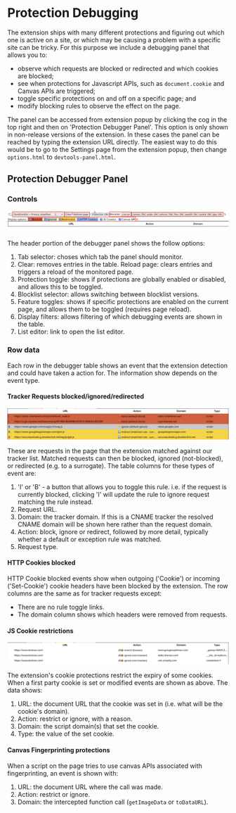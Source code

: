 # Protection Debugging

The extension ships with many different protections and figuring out which one is active on a site, or which may be causing a problem with a specific site can be tricky. For this purpose we include a debugging panel that allows you to:
 * observe which requests are blocked or redirected and which cookies are blocked;
 * see when protections for Javascript APIs, such as `document.cookie` and Canvas APIs are triggered;
 * toggle specific protections on and off on a specific page; and
 * modify blocking rules to observe the effect on the page.

The panel can be accessed from extension popup by clicking the cog in the top right and then on 'Protection Debugger Panel'. This option is only shown in non-release versions of the extension. In these cases the panel can be reached by typing the extension URL directly. The easiest way to do this would be to go to the Settings page from the extension popup, then change `options.html` to `devtools-panel.html`.

## Protection Debugger Panel

### Controls

![Debugger Panel](./debugger-panel-header.png)

The header portion of the debugger panel shows the follow options:
 1. Tab selector: choses which tab the panel should monitor.
 2. Clear: removes entries in the table. Reload page: clears entries and triggers a reload of the monitored page.
 3. Protection toggle: shows if protections are globally enabled or disabled, and allows this to be toggled.
 4. Blocklist selector: allows switching between blocklist versions.
 5. Feature toggles: shows if specific protections are enabled on the current page, and allows them to be toggled (requires page reload).
 6. Display filters: allows filtering of which debugging events are shown in the table.
 7. List editor: link to open the list editor.

### Row data

Each row in the debugger table shows an event that the extension detection and could have taken a action for. The information show depends on the event type.

#### Tracker Requests blocked/ignored/redirected

![Tracker requests](./request-events.png)

These are requests in the page that the extension matched against our tracker list. Matched requests can then be blocked, ignored (not-blocked), or redirected (e.g. to a surrogate). The table columns for these types of event are:
 1. 'I' or 'B' - a button that allows you to toggle this rule. i.e. if the request is currently blocked, clicking 'I' will update the rule to ignore request matching the rule instead.
 2. Request URL.
 3. Domain: the tracker domain. If this is a CNAME tracker the resolved CNAME domain will be shown here rather than the request domain.
 4. Action: block, ignore or redirect, followed by more detail, typically whether a default or exception rule was matched.
 5. Request type.

#### HTTP Cookies blocked

HTTP Cookie blocked events show when outgoing ('Cookie') or incoming ('Set-Cookie') cookie headers have been blocked by the extension. The row columns are the same as for tracker requests except:
 * There are no rule toggle links.
 * The domain column shows which headers were removed from requests.

#### JS Cookie restrictions

![JS Cookie events](./jscookie-events.png)

The extension's cookie protections restrict the expiry of some cookies. When a first party cookie is set or modified events are shown as above. The data shows:
 1. URL: the document URL that the cookie was set in (i.e. what will be the cookie's domain).
 2. Action: restrict or ignore, with a reason.
 3. Domain: the script domain(s) that set the cookie.
 4. Type: the value of the set cookie.

#### Canvas Fingerprinting protections

When a script on the page tries to use canvas APIs associated with fingerprinting, an event is shown with:
 1. URL: the document URL where the call was made.
 2. Action: restrict or ignore.
 3. Domain: the intercepted function call (`getImageData` or `toDataURL`).


